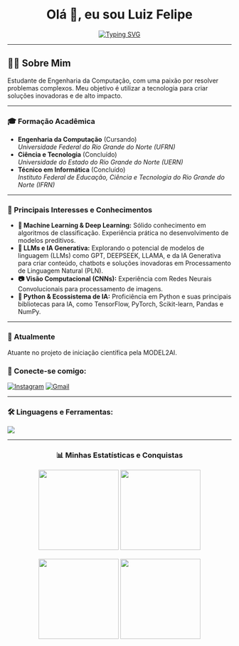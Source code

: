 <h1 align="center">Olá 👋, eu sou Luiz Felipe</h1>

<p align="center">
  <a href="https://github.com/DenverCoder1/readme-typing-svg">
    <img src="https://readme-typing-svg.herokuapp.com?font=Fira+Code&size=24&pause=1000&color=3397F7&width=435&lines=Desenvolvedor+e+Pesquisador;Sempre+aprendendo+coisas+novas;Apaixonado+por+tecnologia;Entusiasta+de+Código+Aberto" alt="Typing SVG" />
  </a>
</p>

---

<h2 align="left">👨‍💻 Sobre Mim</h2>

<p align="left">
  Estudante de Engenharia da Computação, com uma paixão por resolver problemas complexos. Meu objetivo é utilizar a tecnologia para criar soluções inovadoras e de alto impacto.
</p>

---

<h3 align="left">🎓 Formação Acadêmica</h3>


<ul>
  <li>
    <b>Engenharia da Computação</b> (Cursando) <br>
    <i>Universidade Federal do Rio Grande do Norte (UFRN)</i>
  </li>
  <li>
    <b>Ciência e Tecnologia</b> (Concluído) <br>
    <i>Universidade do Estado do Rio Grande do Norte (UERN)</i>
  </li>
  <li>
    <b>Técnico em Informática</b> (Concluído) <br>
    <i>Instituto Federal de Educação, Ciência e Tecnologia do Rio Grande do Norte (IFRN)</i>
  </li>
</ul>

---

<h3 align="left">🚀 Principais Interesses e Conhecimentos</h3>

<ul>
  <li>
    <b>🤖 Machine Learning & Deep Learning:</b> Sólido conhecimento em algoritmos de classificação. Experiência prática no desenvolvimento de modelos preditivos.
  </li>
  <li>
    <b>🔧 LLMs e IA Generativa:</b> Explorando o potencial de modelos de linguagem (LLMs) como GPT, DEEPSEEK, LLAMA, e da IA Generativa para criar conteúdo, chatbots e soluções inovadoras em Processamento de Linguagem Natural (PLN).
  </li>
  <li>
    <b>📷 Visão Computacional (CNNs):</b> Experiência com Redes Neurais Convolucionais para processamento de imagens.
  </li>
  <li>
    <b>🐍 Python & Ecossistema de IA:</b> Proficiência em Python e suas principais bibliotecas para IA, como TensorFlow, PyTorch, Scikit-learn, Pandas e NumPy.
  </li>
</ul>

---

<h3 align="left">💼 Atualmente</h3>

<p align="left">
 Atuante no projeto de iniciação científica pela MODEL2AI.
</p>

<h3 align="left">🤝 Conecte-se comigo:</h3>
<p align="left">
  <a href="https://www.instagram.com/iluixfelipe/" target="blank"><img src="https://img.shields.io/badge/Instagram-E4405F?style=for-the-badge&logo=instagram&logoColor=white" alt="Instagram"/></a>
  <a href="mailto:lf06092004@gmail.com" target="blank"><img src="https://img.shields.io/badge/Gmail-D14836?style=for-the-badge&logo=gmail&logoColor=white" alt="Gmail"/></a>
</p>

---

<h3 align="left">🛠️ Linguagens e Ferramentas:</h3>
<p align="left">
  <a href="https://skillicons.dev">
    <img src="https://skillicons.dev/icons?i=python,git,java,tensorflow,scikitlearn,c,cpp,qt,springboot&perline=10" />
  </a>
</p>

---

<div align="center">
  <h3 align="center">📊 Minhas Estatísticas e Conquistas</h3>
  <img height="180em" src="https://github-readme-stats.vercel.app/api?username=luiz-pytech&show_icons=true&theme=dracula&include_all_commits=true&count_private=true"/>
  <img height="180em" src="https://github-readme-stats.vercel.app/api/top-langs/?username=luiz-pytech&layout=compact&langs_count=7&theme=dracula"/>
  <br><br>
  <img height="180em" src="https://github-readme-streak-stats.herokuapp.com/?user=luiz-pytech&theme=dracula" />
  <img height="180em" src="https://github-profile-trophy.vercel.app/?username=luiz-pytech&theme=dracula&column=3&row=2" />
</div>
